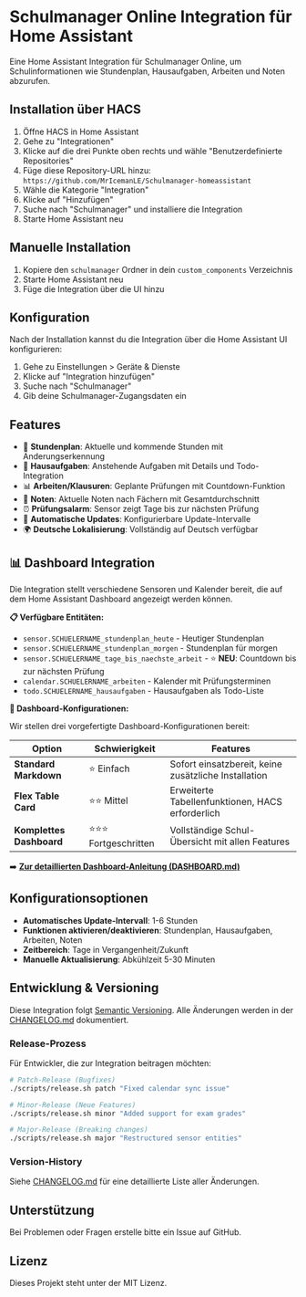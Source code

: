 # Schulmanager Online Integration für Home Assistant

Eine Home Assistant Integration für Schulmanager Online, um Schulinformationen wie Stundenplan, Hausaufgaben, Arbeiten und Noten abzurufen.

## Installation über HACS

1. Öffne HACS in Home Assistant
2. Gehe zu "Integrationen"
3. Klicke auf die drei Punkte oben rechts und wähle "Benutzerdefinierte Repositories"
4. Füge diese Repository-URL hinzu: `https://github.com/MrIcemanLE/Schulmanager-homeassistant`
5. Wähle die Kategorie "Integration"
6. Klicke auf "Hinzufügen"
7. Suche nach "Schulmanager" und installiere die Integration
8. Starte Home Assistant neu

## Manuelle Installation

1. Kopiere den `schulmanager` Ordner in dein `custom_components` Verzeichnis
2. Starte Home Assistant neu
3. Füge die Integration über die UI hinzu

## Konfiguration

Nach der Installation kannst du die Integration über die Home Assistant UI konfigurieren:

1. Gehe zu Einstellungen > Geräte & Dienste
2. Klicke auf "Integration hinzufügen"
3. Suche nach "Schulmanager"
4. Gib deine Schulmanager-Zugangsdaten ein

## Features

- 📅 **Stundenplan**: Aktuelle und kommende Stunden mit Änderungserkennung
- 📝 **Hausaufgaben**: Anstehende Aufgaben mit Details und Todo-Integration
- 📊 **Arbeiten/Klausuren**: Geplante Prüfungen mit Countdown-Funktion
- 🎯 **Noten**: Aktuelle Noten nach Fächern mit Gesamtdurchschnitt
- ⏰ **Prüfungsalarm**: Sensor zeigt Tage bis zur nächsten Prüfung
- 🔄 **Automatische Updates**: Konfigurierbare Update-Intervalle
- 🌍 **Deutsche Lokalisierung**: Vollständig auf Deutsch verfügbar

## 📊 Dashboard Integration

Die Integration stellt verschiedene Sensoren und Kalender bereit, die auf dem Home Assistant Dashboard angezeigt werden können. 

**📋 Verfügbare Entitäten:**
- `sensor.SCHUELERNAME_stundenplan_heute` - Heutiger Stundenplan
- `sensor.SCHUELERNAME_stundenplan_morgen` - Stundenplan für morgen  
- `sensor.SCHUELERNAME_tage_bis_naechste_arbeit` - ⭐ **NEU**: Countdown bis zur nächsten Prüfung
- `calendar.SCHUELERNAME_arbeiten` - Kalender mit Prüfungsterminen
- `todo.SCHUELERNAME_hausaufgaben` - Hausaufgaben als Todo-Liste

**🎨 Dashboard-Konfigurationen:**

Wir stellen drei vorgefertigte Dashboard-Konfigurationen bereit:

| Option | Schwierigkeit | Features |
|--------|--------------|----------|
| **Standard Markdown** | ⭐ Einfach | Sofort einsatzbereit, keine zusätzliche Installation |
| **Flex Table Card** | ⭐⭐ Mittel | Erweiterte Tabellenfunktionen, HACS erforderlich |
| **Komplettes Dashboard** | ⭐⭐⭐ Fortgeschritten | Vollständige Schul-Übersicht mit allen Features |

➡️ **[Zur detaillierten Dashboard-Anleitung (DASHBOARD.md)](DASHBOARD.md)**

## Konfigurationsoptionen

- **Automatisches Update-Intervall**: 1-6 Stunden
- **Funktionen aktivieren/deaktivieren**: Stundenplan, Hausaufgaben, Arbeiten, Noten
- **Zeitbereich**: Tage in Vergangenheit/Zukunft
- **Manuelle Aktualisierung**: Abkühlzeit 5-30 Minuten

## Entwicklung & Versioning

Diese Integration folgt [Semantic Versioning](https://semver.org/). Alle Änderungen werden in der [CHANGELOG.md](CHANGELOG.md) dokumentiert.

### Release-Prozess

Für Entwickler, die zur Integration beitragen möchten:

```bash
# Patch-Release (Bugfixes)
./scripts/release.sh patch "Fixed calendar sync issue"

# Minor-Release (Neue Features)
./scripts/release.sh minor "Added support for exam grades"

# Major-Release (Breaking changes)
./scripts/release.sh major "Restructured sensor entities"
```

### Version-History

Siehe [CHANGELOG.md](CHANGELOG.md) für eine detaillierte Liste aller Änderungen.

## Unterstützung

Bei Problemen oder Fragen erstelle bitte ein Issue auf GitHub.

## Lizenz

Dieses Projekt steht unter der MIT Lizenz.